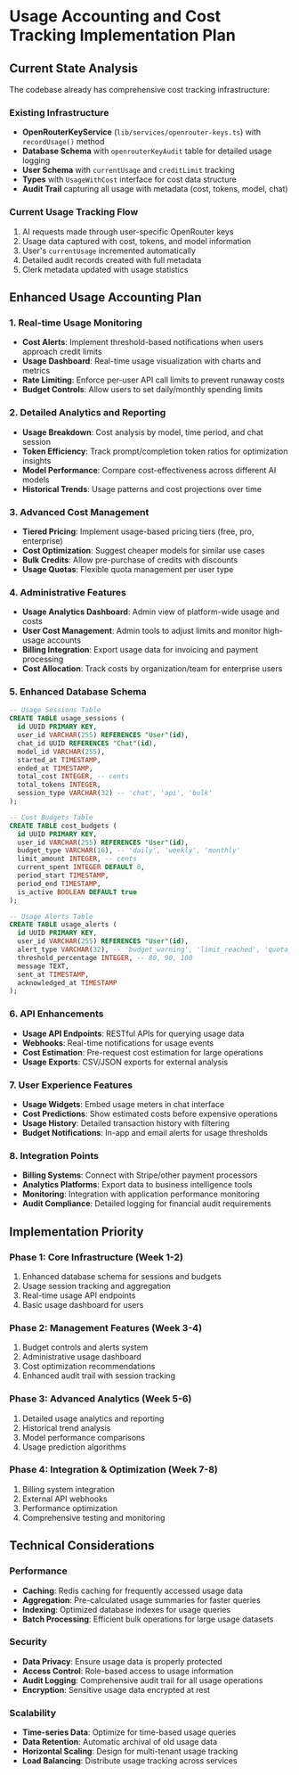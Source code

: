 # Usage Accounting and Cost Tracking Implementation Plan

## Current State Analysis

The codebase already has comprehensive cost tracking infrastructure:

### Existing Infrastructure
- **OpenRouterKeyService** (`lib/services/openrouter-keys.ts`) with `recordUsage()` method
- **Database Schema** with `openrouterKeyAudit` table for detailed usage logging
- **User Schema** with `currentUsage` and `creditLimit` tracking
- **Types** with `UsageWithCost` interface for cost data structure
- **Audit Trail** capturing all usage with metadata (cost, tokens, model, chat)

### Current Usage Tracking Flow
1. AI requests made through user-specific OpenRouter keys
2. Usage data captured with cost, tokens, and model information
3. User's `currentUsage` incremented automatically
4. Detailed audit records created with full metadata
5. Clerk metadata updated with usage statistics

## Enhanced Usage Accounting Plan

### 1. Real-time Usage Monitoring
- **Cost Alerts**: Implement threshold-based notifications when users approach credit limits
- **Usage Dashboard**: Real-time usage visualization with charts and metrics
- **Rate Limiting**: Enforce per-user API call limits to prevent runaway costs
- **Budget Controls**: Allow users to set daily/monthly spending limits

### 2. Detailed Analytics and Reporting
- **Usage Breakdown**: Cost analysis by model, time period, and chat session
- **Token Efficiency**: Track prompt/completion token ratios for optimization insights
- **Model Performance**: Compare cost-effectiveness across different AI models
- **Historical Trends**: Usage patterns and cost projections over time

### 3. Advanced Cost Management
- **Tiered Pricing**: Implement usage-based pricing tiers (free, pro, enterprise)
- **Cost Optimization**: Suggest cheaper models for similar use cases
- **Bulk Credits**: Allow pre-purchase of credits with discounts
- **Usage Quotas**: Flexible quota management per user type

### 4. Administrative Features
- **Usage Analytics Dashboard**: Admin view of platform-wide usage and costs
- **User Cost Management**: Admin tools to adjust limits and monitor high-usage accounts
- **Billing Integration**: Export usage data for invoicing and payment processing
- **Cost Allocation**: Track costs by organization/team for enterprise users

### 5. Enhanced Database Schema
```sql
-- Usage Sessions Table
CREATE TABLE usage_sessions (
  id UUID PRIMARY KEY,
  user_id VARCHAR(255) REFERENCES "User"(id),
  chat_id UUID REFERENCES "Chat"(id),
  model_id VARCHAR(255),
  started_at TIMESTAMP,
  ended_at TIMESTAMP,
  total_cost INTEGER, -- cents
  total_tokens INTEGER,
  session_type VARCHAR(32) -- 'chat', 'api', 'bulk'
);

-- Cost Budgets Table
CREATE TABLE cost_budgets (
  id UUID PRIMARY KEY,
  user_id VARCHAR(255) REFERENCES "User"(id),
  budget_type VARCHAR(16), -- 'daily', 'weekly', 'monthly'
  limit_amount INTEGER, -- cents
  current_spent INTEGER DEFAULT 0,
  period_start TIMESTAMP,
  period_end TIMESTAMP,
  is_active BOOLEAN DEFAULT true
);

-- Usage Alerts Table
CREATE TABLE usage_alerts (
  id UUID PRIMARY KEY,
  user_id VARCHAR(255) REFERENCES "User"(id),
  alert_type VARCHAR(32), -- 'budget_warning', 'limit_reached', 'quota_exceeded'
  threshold_percentage INTEGER, -- 80, 90, 100
  message TEXT,
  sent_at TIMESTAMP,
  acknowledged_at TIMESTAMP
);
```

### 6. API Enhancements
- **Usage API Endpoints**: RESTful APIs for querying usage data
- **Webhooks**: Real-time notifications for usage events
- **Cost Estimation**: Pre-request cost estimation for large operations
- **Usage Exports**: CSV/JSON exports for external analysis

### 7. User Experience Features
- **Usage Widgets**: Embed usage meters in chat interface
- **Cost Predictions**: Show estimated costs before expensive operations
- **Usage History**: Detailed transaction history with filtering
- **Budget Notifications**: In-app and email alerts for usage thresholds

### 8. Integration Points
- **Billing Systems**: Connect with Stripe/other payment processors
- **Analytics Platforms**: Export data to business intelligence tools
- **Monitoring**: Integration with application performance monitoring
- **Audit Compliance**: Detailed logging for financial audit requirements

## Implementation Priority

### Phase 1: Core Infrastructure (Week 1-2)
1. Enhanced database schema for sessions and budgets
2. Usage session tracking and aggregation
3. Real-time usage API endpoints
4. Basic usage dashboard for users

### Phase 2: Management Features (Week 3-4)
1. Budget controls and alerts system
2. Administrative usage dashboard
3. Cost optimization recommendations
4. Enhanced audit trail with session tracking

### Phase 3: Advanced Analytics (Week 5-6)
1. Detailed usage analytics and reporting
2. Historical trend analysis
3. Model performance comparisons
4. Usage prediction algorithms

### Phase 4: Integration & Optimization (Week 7-8)
1. Billing system integration
2. External API webhooks
3. Performance optimization
4. Comprehensive testing and monitoring

## Technical Considerations

### Performance
- **Caching**: Redis caching for frequently accessed usage data
- **Aggregation**: Pre-calculated usage summaries for faster queries
- **Indexing**: Optimized database indexes for usage queries
- **Batch Processing**: Efficient bulk operations for large usage datasets

### Security
- **Data Privacy**: Ensure usage data is properly protected
- **Access Control**: Role-based access to usage information
- **Audit Logging**: Comprehensive audit trail for all usage operations
- **Encryption**: Sensitive usage data encrypted at rest

### Scalability
- **Time-series Data**: Optimize for time-based usage queries
- **Data Retention**: Automatic archival of old usage data
- **Horizontal Scaling**: Design for multi-tenant usage tracking
- **Load Balancing**: Distribute usage tracking across services